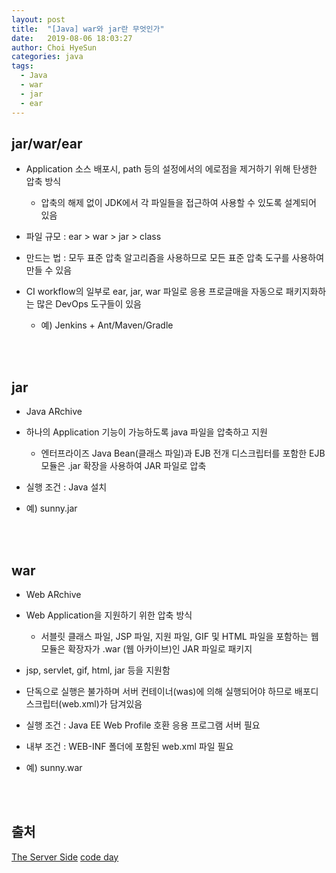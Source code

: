 ```yaml
---
layout: post
title:  "[Java] war와 jar란 무엇인가"
date:   2019-08-06 18:03:27
author: Choi HyeSun
categories: java
tags:
  - Java
  - war
  - jar
  - ear
---
```


## jar/war/ear

- Application 소스 배포시, path 등의 설정에서의 에로점을 제거하기 위해 탄생한 압축 방식

  - 압축의 해제 없이 JDK에서 각 파일들을 접근하여 사용할 수 있도록 설계되어 있음

- 파일 규모 : ear > war > jar > class

- 만드는 법 : 모두 표준 압축 알고리즘을 사용하므로 모든 표준 압축 도구를 사용하여 만들 수 있음

- CI workflow의 일부로 ear, jar, war 파일로 응용 프로글매을 자동으로 패키지화하는 많은 DevOps 도구들이 있음

  - 예) Jenkins + Ant/Maven/Gradle

<br>
<br>

## jar

- Java ARchive

- 하나의 Application 기능이 가능하도록 java 파일을 압축하고 지원

  - 엔터프라이즈 Java Bean(클래스 파일)과 EJB 전개 디스크립터를 포함한 EJB 모듈은 .jar 확장을 사용하여 JAR 파일로 압축

- 실행 조건 : Java 설치

- 예) sunny.jar

<br>
<br>

## war

- Web ARchive

- Web Application을 지원하기 위한 압축 방식

  - 서블릿 클래스 파일, JSP 파일, 지원 파일, GIF 및 HTML 파일을 포함하는 웹 모듈은 확장자가 .war (웹 아카이브)인 JAR 파일로 패키지

- jsp, servlet, gif, html, jar 등을 지원함

- 단독으로 실행은 불가하며 서버 컨테이너(was)에 의해 실행되어야 하므로 배포디스크립터(web.xml)가 담겨있음

- 실행 조건 : Java EE Web Profile 호환 응용 프로그램 서버 필요

- 내부 조건 : WEB-INF 폴더에 포함된 web.xml 파일 필요

- 예) sunny.war

<br>
<br>

## 출처

[The Server Side](https://www.theserverside.com/feature/What-are-the-differences-between-EAR-JAR-and-WAR-files)
[code day](https://codeday.me/ko/qa/20190304/750.html)
